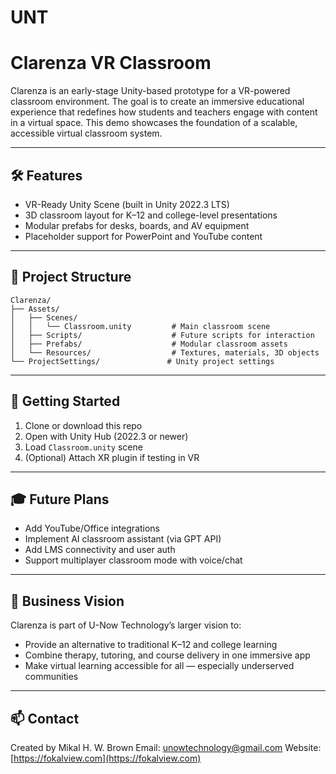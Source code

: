 # UNT
# Clarenza VR Classroom

Clarenza is an early-stage Unity-based prototype for a VR-powered classroom environment. The goal is to create an immersive educational experience that redefines how students and teachers engage with content in a virtual space. This demo showcases the foundation of a scalable, accessible virtual classroom system.

---

## 🛠 Features

* VR-Ready Unity Scene (built in Unity 2022.3 LTS)
* 3D classroom layout for K–12 and college-level presentations
* Modular prefabs for desks, boards, and AV equipment
* Placeholder support for PowerPoint and YouTube content

---

## 📁 Project Structure

```
Clarenza/
├── Assets/
│   ├── Scenes/
│   │   └── Classroom.unity         # Main classroom scene
│   ├── Scripts/                    # Future scripts for interaction
│   ├── Prefabs/                    # Modular classroom assets
│   └── Resources/                  # Textures, materials, 3D objects
└── ProjectSettings/               # Unity project settings
```

---

## 🚀 Getting Started

1. Clone or download this repo
2. Open with Unity Hub (2022.3 or newer)
3. Load `Classroom.unity` scene
4. (Optional) Attach XR plugin if testing in VR

---

## 🎓 Future Plans

* Add YouTube/Office integrations
* Implement AI classroom assistant (via GPT API)
* Add LMS connectivity and user auth
* Support multiplayer classroom mode with voice/chat

---

## 📄 Business Vision

Clarenza is part of U-Now Technology’s larger vision to:

* Provide an alternative to traditional K–12 and college learning
* Combine therapy, tutoring, and course delivery in one immersive app
* Make virtual learning accessible for all — especially underserved communities

---

## 📫 Contact

Created by Mikal H. W. Brown
Email: [unowtechnology@gmail.com](mailto:unowtechnology@gmail.com)
Website: [https://fokalview.com](https://fokalview.com)
